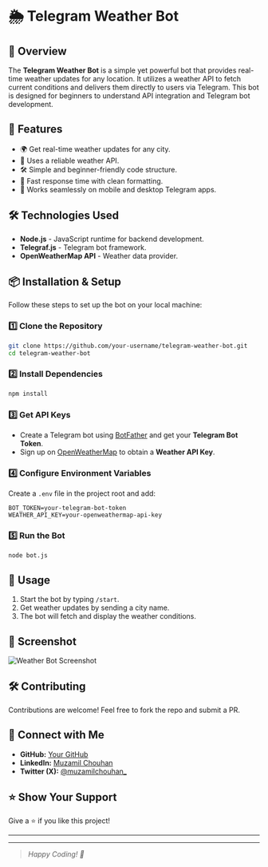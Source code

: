 # 🌦️ Telegram Weather Bot

## 📌 Overview
The **Telegram Weather Bot** is a simple yet powerful bot that provides real-time weather updates for any location. It utilizes a weather API to fetch current conditions and delivers them directly to users via Telegram. This bot is designed for beginners to understand API integration and Telegram bot development.

## 🚀 Features
- 🌍 Get real-time weather updates for any city.
- 📡 Uses a reliable weather API.
- 🛠️ Simple and beginner-friendly code structure.
- 🔄 Fast response time with clean formatting.
- 📱 Works seamlessly on mobile and desktop Telegram apps.

## 🛠️ Technologies Used
- **Node.js** - JavaScript runtime for backend development.
- **Telegraf.js** - Telegram bot framework.
- **OpenWeatherMap API** - Weather data provider.

## 📦 Installation & Setup
Follow these steps to set up the bot on your local machine:

### 1️⃣ Clone the Repository
```bash
git clone https://github.com/your-username/telegram-weather-bot.git
cd telegram-weather-bot
```

### 2️⃣ Install Dependencies
```bash
npm install
```

### 3️⃣ Get API Keys
- Create a Telegram bot using [BotFather](https://t.me/BotFather) and get your **Telegram Bot Token**.
- Sign up on [OpenWeatherMap](https://openweathermap.org/) to obtain a **Weather API Key**.

### 4️⃣ Configure Environment Variables
Create a `.env` file in the project root and add:
```env
BOT_TOKEN=your-telegram-bot-token
WEATHER_API_KEY=your-openweathermap-api-key
```

### 5️⃣ Run the Bot
```bash
node bot.js
```

## 🎯 Usage
1. Start the bot by typing `/start`.
2. Get weather updates by sending a city name.
3. The bot will fetch and display the weather conditions.

## 📸 Screenshot
![Weather Bot Screenshot](https://via.placeholder.com/800x400)

## 🛠️ Contributing
Contributions are welcome! Feel free to fork the repo and submit a PR.

## 🔗 Connect with Me
- **GitHub:** [Your GitHub](https://github.com/your-username)
- **LinkedIn:** [Muzamil Chouhan](https://www.linkedin.com/in/muzamil-chouhan-32a518351/)
- **Twitter (X):** [@muzamilchouhan_](https://x.com/muzamilchouhan_?s=09)

## ⭐ Show Your Support
Give a ⭐ if you like this project!

---

---

> *Happy Coding! 🚀*

